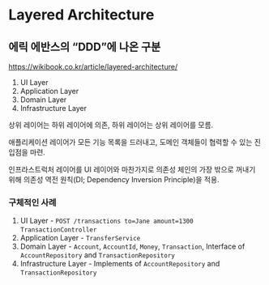 # Layered Architecture

## 에릭 에반스의 “DDD”에 나온 구분

<https://wikibook.co.kr/article/layered-architecture/>

1. UI Layer
1. Application Layer
1. Domain Layer
1. Infrastructure Layer

상위 레이어는 하위 레이어에 의존,
하위 레이어는 상위 레이어를 모름.

애플리케이션 레이어가 모든 기능 목록을 드러내고,
도메인 객체들이 협력할 수 있는 진입점을 마련.

인프라스트럭처 레이어를 UI 레이어와 마찬가지로
의존성 체인의 가장 밖으로 꺼내기 위해
의존성 역전 원칙(DI; Dependency Inversion Principle)을 적용.

### 구체적인 사례

1. UI Layer - `POST /transactions to=Jane amount=1300` `TransactionController`
1. Application Layer - `TransferService`
1. Domain Layer - `Account`, `AccountId`, `Money`, `Transaction`, Interface of `AccountRepository` and `TransactionRepository`
1. Infrastructure Layer - Implements of `AccountRepository` and `TransactionRepository`
